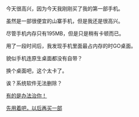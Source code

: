 今天很高兴，因为今天我刚刚买了我的第一部手机。

虽然是一部很便宜的山寨手机，但是我还是很高兴。

尽管手机内存只有195MB，但是只是稍有卡顿而已。

用了一段时间后，我发现手机里面最占内存的时GO桌面。

貌似手机连原生桌面都没有自带？

换个桌面吧，这个太卡了。

诶？系统软件无法删除？

[有的是办法治你！](story/try.md)

[先用着吧，以后再买一部](story/nah.md)